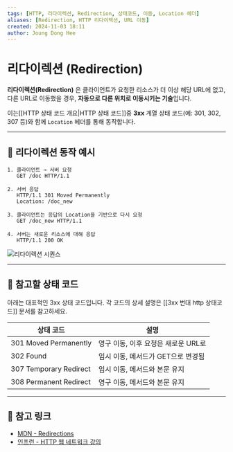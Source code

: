 ```yaml
---
tags: [HTTP, 리다이렉션, Redirection, 상태코드, 이동, Location 헤더]
aliases: [Redirection, HTTP 리다이렉션, URL 이동]
created: 2024-11-03 18:11
author: Joung Dong Hee
---
```


# 리다이렉션 (Redirection)

**리다이렉션(Redirection)** 은 클라이언트가 요청한 리소스가 더 이상 해당 URL에 없고, 다른 URL로 이동했을 경우, **자동으로 다른 위치로 이동시키는 기술**입니다.

이는[[HTTP 상태 코드 개요|HTTP 상태 코드]]중 **3xx** 계열 상태 코드(예: 301, 302, 307 등)와 함께 `Location` 헤더를 통해 동작합니다.

---

## 📌 리다이렉션 동작 예시

```plaintext
1. 클라이언트 → 서버 요청
   GET /doc HTTP/1.1

2. 서버 응답
   HTTP/1.1 301 Moved Permanently
   Location: /doc_new

3. 클라이언트는 응답의 Location을 기반으로 다시 요청
   GET /doc_new HTTP/1.1

4. 서버는 새로운 리소스에 대해 응답
   HTTP/1.1 200 OK
```

![리다이렉션 시퀀스](https://file-api.ksq9511.synology.me:5353/obsidian-files/image/20250516072499_image.png)

---

## 📖 참고할 상태 코드

아래는 대표적인 3xx 상태 코드입니다. 각 코드의 상세 설명은 [[3xx 번대 http 상태코드]] 문서를 참고하세요.

| 상태 코드              | 설명                                |
|-----------------------|-------------------------------------|
| 301 Moved Permanently | 영구 이동, 이후 요청은 새로운 URL로 |
| 302 Found             | 임시 이동, 메서드가 GET으로 변경됨  |
| 307 Temporary Redirect| 임시 이동, 메서드와 본문 유지       |
| 308 Permanent Redirect| 영구 이동, 메서드와 본문 유지       |

---

## 🔗 참고 링크

- [MDN - Redirections](https://developer.mozilla.org/ko/docs/Web/HTTP/Redirections)
- [인프런 - HTTP 웹 네트워크 강의](https://www.inflearn.com/course/http-웹-네트워크)
